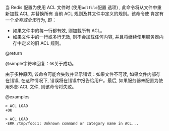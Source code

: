 当 Redis 配置为使用 ACL 文件时 (使用`aclfile`配置
选项) , 此命令将从文件中重新加载 ACL, 并替换所有
当前 ACL 规则及其文件中定义的规则。该命令使
肯定有一个*全有或全无*行为, 即：

*   如果文件中的每一行都有效, 则加载所有 ACL。
*   如果文件中的一行或多行无效, 则不会加载任何内容, 并且将继续使用服务器内存中定义的旧 ACL 规则。

@return

@simple字符串回复：`OK`关于成功。

由于多种原因, 该命令可能会失败并显示错误：如果文件不可读, 如果文件内部存在错误, 在这种情况下, 错误将在错误中报告给用户。最后, 如果服务器未配置为使用外部 ACL 文件, 则该命令将失败。

@examples

    > ACL LOAD
    +OK

    > ACL LOAD
    -ERR /tmp/foo:1: Unknown command or category name in ACL...
